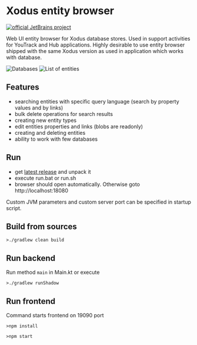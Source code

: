 # Xodus entity browser
[![official JetBrains project](https://jb.gg/badges/official.svg)](https://confluence.jetbrains.com/display/ALL/JetBrains+on+GitHub)

Web UI entity browser for Xodus database stores. Used in support activities for YouTrack and Hub applications. Highly desirable to use entity browser shipped with the same Xodus version as used in application which works with database.

![Databases](https://raw.githubusercontent.com/JetBrains/xodus-entity-browser/master/screenshots/dbs.png)
![List of entities](https://raw.githubusercontent.com/JetBrains/xodus-entity-browser/master/screenshots/entities.png)

## Features

* searching entities with specific query language (search by property values and by links)
* bulk delete operations for search results
* creating new entity types
* edit entities properties and links (blobs are readonly)
* creating and deleting entities
* ability to work with few databases

## Run

* get [latest release](https://github.com/JetBrains/xodus-entity-browser/releases/download/v1.3/xodus-entity-browser-1.3.zip) and unpack it
* execute run.bat or run.sh
* browser should open automatically. Otherwise goto http://localhost:18080

Custom JVM parameters and custom server port can be specified in startup script.

## Build from sources

    >./gradlew clean build

## Run backend

Run method `main` in Main.kt or execute

    >./gradlew runShadow

## Run frontend

Command starts frontend on 19090 port

    >npm install

    >npm start
